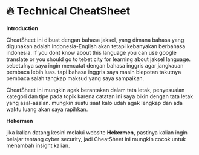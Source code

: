 # 🔥 Technical CheatSheet

**Introduction**

CheatSheet ini dibuat dengan bahasa jaksel, yang dimana bahasa yang digunakan adalah Indonesia-English akan tetapi kebanyakan berbahasa indonesia. If you dont know about this language you can use google translate or you should  go to tebet city for learning about jaksel language. sebetulnya saya ingin mencatat dengan bahasa inggris agar jangkauan pembaca lebih luas. tapi bahasa inggris saya masih blepotan takutnya pembaca salah tangkap maksud yang saya sampaikan.&#x20;

CheatSheet ini mungkin agak berantakan dalam tata letak, penyesuaian kategori dan tipe pada topik karena catatan ini saya bikin dengan tata letak yang asal-asalan. mungkin suatu saat kalo udah agak lengkap dan ada waktu luang akan saya rapihkan.

**Hekermen**

jika kalian datang kesini melalui website **Hekermen**, pastinya kalian ingin belajar tentang cyber security, jadi CheatSheet ini mungkin cocok untuk menambah insight kalian.







